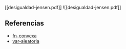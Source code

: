 [[desigualdad-jensen.pdf]]
![[desigualdad-jensen.pdf]]

## Referencias
- [fn-convexa](./fn-convexa.md)
- [var-aleatoria](./var-aleatoria.md)
